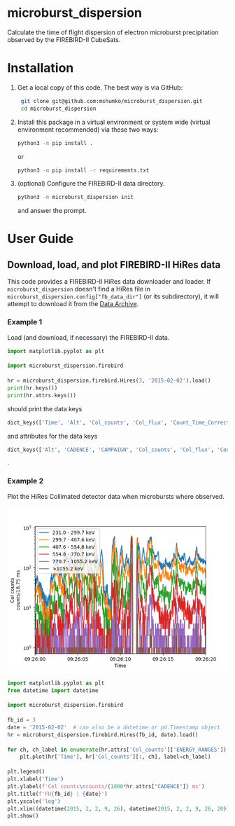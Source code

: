 # microburst_dispersion
Calculate the time of flight dispersion of electron microburst precipitation observed by the FIREBIRD-II CubeSats.

# Installation
1. Get a local copy of this code. The best way is via GitHub:
   ```bash
    git clone git@github.com:mshumko/microburst_dispersion.git
    cd microburst_dispersion
   ```
2. Install this package in a virtual environment or system wide (virtual environment recommended) via these two ways: 
   ```bash 
   python3 -m pip install .
   ```
   or
   ```bash 
   python3 -m pip install -r requirements.txt 
   ```

3. (optional) Configure the FIREBIRD-II data directory.
   ```bash 
   python3 -m microburst_dispersion init
   ```
   and answer the prompt.

# User Guide
## Download, load, and plot FIREBIRD-II HiRes data
This code provides a FIREBIRD-II HiRes data downloader and loader. If `microburst_dispersion` doesn't find a HiRes file in `microburst_dispersion.config["fb_data_dir"]` (or its subdirectory), it will attempt to download it from the [Data Archive](http://solar.physics.montana.edu/FIREBIRD_II/).

### Example 1
Load (and download, if necessary) the FIREBIRD-II data.
```python
import matplotlib.pyplot as plt

import microburst_dispersion.firebird

hr = microburst_dispersion.firebird.Hires(3, '2015-02-02').load()  
print(hr.keys())
print(hr.attrs.keys()) 
```

should print the data keys

```python
dict_keys(['Time', 'Alt', 'Col_counts', 'Col_flux', 'Count_Time_Correction', 'Flag', 'Lat', 'Lon', 'Loss_cone_type', 'MLT', 'McIlwainL', 'Sur_counts', 'Sur_flux', 'kp'])
```
and attributes for the data keys
```python
dict_keys(['Alt', 'CADENCE', 'CAMPAIGN', 'Col_counts', 'Col_flux', 'Count_Time_Correction', 'DESCRIPTION', 'Flag', 'Lat', 'Lon', 'Loss_cone_type', 'MISSION', 'MLT', 'McIlwainL', 'SPACECRAFT', 'Sur_counts', 'Sur_flux', 'Time', 'kp'])
```
.

### Example 2
Plot the HiRes Collimated detector data when microbursts where observed.

![Microbursts observed by the FIREBIRD-II Flight Unit 3 CubeSat on 2015-02-02](plots/20150202_fu3_example.png)

```python
import matplotlib.pyplot as plt
from datetime import datetime

import microburst_dispersion.firebird

fb_id = 3
date = '2015-02-02'  # can also be a datetime or pd.Timestamp object
hr = microburst_dispersion.firebird.Hires(fb_id, date).load()

for ch, ch_label in enumerate(hr.attrs['Col_counts']['ENERGY_RANGES']): 
    plt.plot(hr['Time'], hr['Col_counts'][:, ch], label=ch_label)

plt.legend()
plt.xlabel('Time')
plt.ylabel(f'Col counts\ncounts/{1000*hr.attrs["CADENCE"]} ms')
plt.title(f'FU{fb_id} | {date}')
plt.yscale('log')
plt.xlim((datetime(2015, 2, 2, 9, 26), datetime(2015, 2, 2, 9, 26, 20)))
plt.show()
```